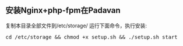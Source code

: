 ## 安装Nginx+php-fpm在Padavan
复制本目录全部文件到/etc/storage/
运行下面命令，执行安装:
<pre>
cd /etc/storage && chmod +x setup.sh && ./setup.sh start
</pre>
